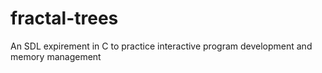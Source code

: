 # fractal-trees
An SDL expirement in C to practice interactive program development
and memory management
